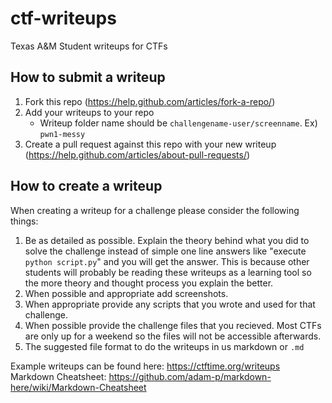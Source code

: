 # ctf-writeups
Texas A&M Student writeups for CTFs

## How to submit a writeup
1. Fork this repo (https://help.github.com/articles/fork-a-repo/)
2. Add your writeups to your repo
    - Writeup folder name should be `challengename-user/screenname`. Ex) `pwn1-messy`
3. Create a pull request against this repo with your new writeup (https://help.github.com/articles/about-pull-requests/)

## How to create a writeup
When creating a writeup for a challenge please consider the following things:
1. Be as detailed as possible. Explain the theory behind what you did to solve the challenge instead of simple one line answers like "execute `python script.py`" and you will get the answer. This is because other students will probably be reading these writeups as a learning tool so the more theory and thought process you explain the better.
2. When possible and appropriate add screenshots. 
3. When appropriate provide any scripts that you wrote and used for that challenge. 
4. When possible provide the challenge files that you recieved. Most CTFs are only up for a weekend so the files will not be accessible afterwards. 
5. The suggested file format to do the writeups in us markdown or `.md`
  
Example writeups can be found here: https://ctftime.org/writeups  
Markdown Cheatsheet: https://github.com/adam-p/markdown-here/wiki/Markdown-Cheatsheet
